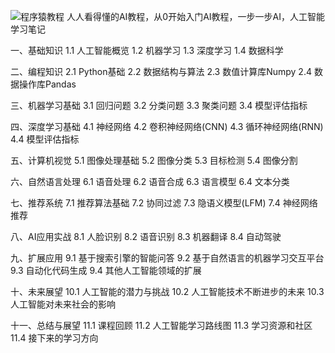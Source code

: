 ![程序猿教程](http://www.mutou888.com/assets/images/yuanjiaocheng.jpg "程序猿教程")
人人看得懂的AI教程，从0开始入门AI教程，一步一步AI，人工智能学习笔记

一、基础知识
1.1 人工智能概览
1.2 机器学习
1.3 深度学习
1.4 数据科学

二、编程知识
2.1 Python基础
2.2 数据结构与算法
2.3 数值计算库Numpy
2.4 数据操作库Pandas

三、机器学习基础
3.1 回归问题
3.2 分类问题
3.3 聚类问题
3.4 模型评估指标

四、深度学习基础
4.1 神经网络
4.2 卷积神经网络(CNN)
4.3 循环神经网络(RNN)
4.4 模型评估指标

五、计算机视觉
5.1 图像处理基础
5.2 图像分类
5.3 目标检测
5.4 图像分割

六、自然语言处理
6.1 语音处理
6.2 语音合成
6.3 语言模型
6.4 文本分类

七、推荐系统
7.1 推荐算法基础
7.2 协同过滤
7.3 隐语义模型(LFM)
7.4 神经网络推荐

八、AI应用实战
8.1 人脸识别
8.2 语音识别
8.3 机器翻译
8.4 自动驾驶

九、扩展应用
9.1 基于搜索引擎的智能问答
9.2 基于自然语言的机器学习交互平台
9.3 自动化代码生成
9.4 其他人工智能领域的扩展

十、未来展望
10.1 人工智能的潜力与挑战
10.2 人工智能技术不断进步的未来
10.3 人工智能对未来社会的影响

十一、总结与展望
11.1 课程回顾
11.2 人工智能学习路线图
11.3 学习资源和社区
11.4 接下来的学习方向
